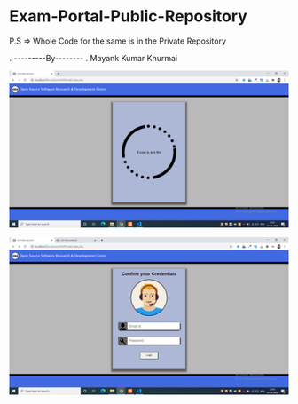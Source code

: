 # Exam-Portal-Public-Repository

P.S   =>   Whole Code for the same is in the Private Repository 

.
---------By--------
.
Mayank Kumar Khurmai   

![Test Image 4](https://github.com/Mayank-Khurmai/Exam-Portal-Public-Repository/blob/master/Screenshots/Screenshot%20(73).png)

![Test Image 4](https://github.com/Mayank-Khurmai/Exam-Portal-Public-Repository/blob/master/Screenshots/Screenshot%20(86).png)
